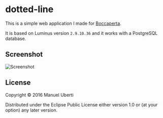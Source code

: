 # dotted-line

This is a simple web application I made for
[Boccaperta](http://www.boccaperta.com).

It is based on Luminus version `2.9.10.36` and it works with a PostgreSQL
database.

## Screenshot
![Screenshot](https://github.com/manuel-uberti/dotted-line/dotted-line.png)

## License

Copyright © 2016 Manuel Uberti

Distributed under the Eclipse Public License either version 1.0 or (at your
option) any later version.
